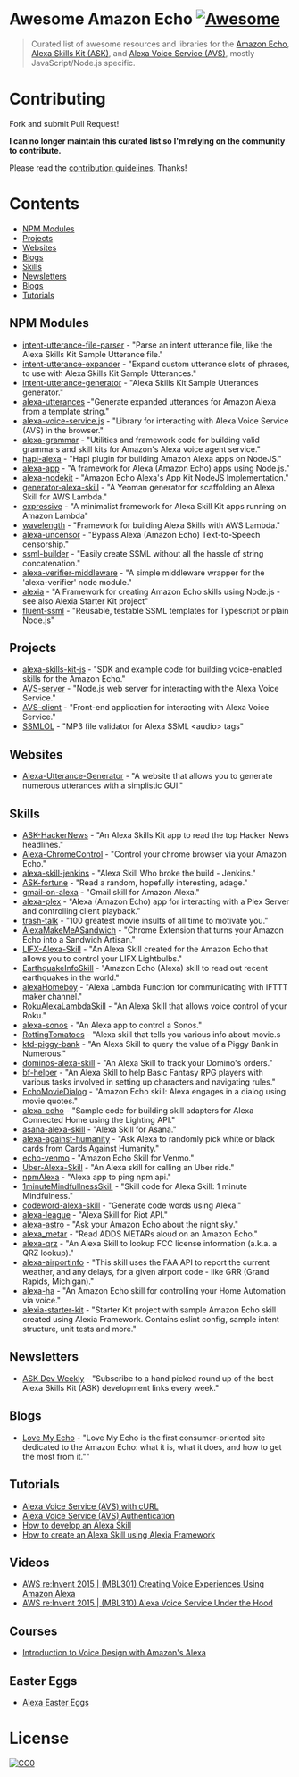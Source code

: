 
# Awesome Amazon Echo [![Awesome](https://cdn.rawgit.com/sindresorhus/awesome/d7305f38d29fed78fa85652e3a63e154dd8e8829/media/badge.svg)](https://github.com/sindresorhus/awesome)

> Curated list of awesome resources and libraries for the [Amazon Echo](https://en.wikipedia.org/wiki/Amazon_Echo), [Alexa Skills Kit (ASK)](https://developer.amazon.com/ask), and [Alexa Voice Service (AVS)](https://developer.amazon.com/avs), mostly JavaScript/Node.js specific.

# Contributing

Fork and submit Pull Request!

**I can no longer maintain this curated list so I'm relying on the community to contribute.**

Please read the [contribution guidelines](CONTRIBUTING.md). Thanks!

# Contents

- [NPM Modules](#npm-modules)
- [Projects](#projects)
- [Websites](#websites)
- [Blogs](#blogs)
- [Skills](#skills)
- [Newsletters](#newsletters)
- [Blogs](#blogs)
- [Tutorials](#tutorials)

## NPM Modules

- [intent-utterance-file-parser](https://github.com/miguelmota/intent-utterance-file-parser) - "Parse an intent utterance file, like the Alexa Skills Kit Sample Utterance file."
- [intent-utterance-expander](https://github.com/miguelmota/intent-utterance-expander) - "Expand custom utterance slots of phrases, to use with Alexa Skills Kit Sample Utterances."
- [intent-utterance-generator](https://github.com/miguelmota/intent-utterance-generator) - "Alexa Skills Kit Sample Utterances generator."
- [alexa-utterances](https://github.com/mreinstein/alexa-utterances) -"Generate expanded utterances for Amazon Alexa from a template string."
- [alexa-voice-service.js](https://github.com/miguelmota/alexa-voice-service.js) - "Library for interacting with Alexa Voice Service (AVS) in the browser."
- [alexa-grammar](https://github.com/scottbea/alexa-grammar) - "Utilities and framework code for building valid grammars and skill kits for Amazon's Alexa voice agent service."
- [hapi-alexa](https://github.com/TheEvilDev/hapi-alexa) - "Hapi plugin for building Amazon Alexa apps on NodeJS."
- [alexa-app](https://github.com/matt-kruse/alexa-app) - "A framework for Alexa (Amazon Echo) apps using Node.js."
- [alexa-nodekit](https://github.com/brutalhonesty/alexa-nodekit) - "Amazon Echo Alexa's App Kit NodeJS Implementation."
- [generator-alexa-skill](https://github.com/cameronhunter/generator-alexa-skill) - "A Yeoman generator for scaffolding an Alexa Skill for AWS Lambda."
- [expressive](https://github.com/dhleong/expressive) - "A minimalist framework for Alexa Skill Kit apps running on Amazon Lambda"
- [wavelength](https://github.com/pmarkert/wavelength) - "Framework for building Alexa Skills with AWS Lambda."
- [alexa-uncensor](https://github.com/atojs/alexa-uncensor) - "Bypass Alexa (Amazon Echo) Text-to-Speech censorship."
- [ssml-builder](https://github.com/mandnyc/ssml-builder) - "Easily create SSML without all the hassle of string concatenation."
- [alexa-verifier-middleware](https://github.com/tejashah88/alexa-verifier-middleware) - "A simple middleware wrapper for the 'alexa-verifier' node module."
- [alexia](https://github.com/Accenture/alexia) - "A Framework for creating Amazon Echo skills using Node.js - see also Alexia Starter Kit project"
- [fluent-ssml](https://github.com/maghis/fluent-ssml) - "Reusable, testable SSML templates for Typescript or plain Node.js"

## Projects

- [alexa-skills-kit-js](https://github.com/amzn/alexa-skills-kit-js) - "SDK and example code for building voice-enabled skills for the Amazon Echo."
- [AVS-server](https://github.com/miguelmota/AVS-server) - "Node.js web server for interacting with the Alexa Voice Service."
- [AVS-client](https://github.com/miguelmota/AVS-client) - "Front-end application for interacting with Alexa Voice Service."
- [SSMLOL](https://github.com/okofish/ssmlol) - "MP3 file validator for Alexa SSML \<audio\> tags"

## Websites
- [Alexa-Utterance-Generator](https://github.com/tejashah88/Alexa-Utterance-Generator) - "A website that allows you to generate numerous utterances with a simplistic GUI."

## Skills

- [ASK-HackerNews](https://github.com/miguelmota/ASK-HackerNews) - "An Alexa Skills Kit app to read the top Hacker News headlines."
- [Alexa-ChromeControl](https://github.com/Nedervino/Alexa-ChromeControl) - "Control your chrome browser via your Amazon Echo."
- [alexa-skill-jenkins](https://github.com/ferdingler/alexa-skill-jenkins) - "Alexa Skill Who broke the build - Jenkins."
- [ASK-fortune](https://github.com/miguelmota/ASK-fortune) - "Read a random, hopefully interesting, adage."
- [gmail-on-alexa](https://github.com/s-maheshbabu/gmail-on-alexa) - "Gmail skill for Amazon Alexa."
- [alexa-plex](https://github.com/OverloadUT/alexa-plex) - "Alexa (Amazon Echo) app for interacting with a Plex Server and controlling client playback."
- [trash-talk](https://github.com/JoshMilo/trash-talk) - "100 greatest movie insults of all time to motivate you."
- [AlexaMakeMeASandwich](https://github.com/timkarnold/AlexaMakeMeASandwich) - "Chrome Extension that turns your Amazon Echo into a Sandwich Artisan."
- [LIFX-Alexa-Skill](https://github.com/Seechay/LIFX-Alexa-Skill) - "An Alexa Skill created for the Amazon Echo that allows you to control your LIFX Lightbulbs."
- [EarthquakeInfoSkill](https://github.com/ljdelight/EarthquakeInfoSkill) - "Amazon Echo (Alexa) skill to read out recent earthquakes in the world."
- [alexaHomeboy](https://github.com/sirtimbly/alexaHomeboy) - "Alexa Lambda Function for communicating with IFTTT maker channel."
- [RokuAlexaLambdaSkill](https://github.com/julianh2o/RokuAlexaLambdaSkill) - "An Alexa Skill that allows voice control of your Roku."
- [alexa-sonos](https://github.com/mattwelch/alexa-sonos) - "An Alexa app to control a Sonos."
- [RottingTomatoes](https://github.com/Litie-Zhu/RottingTomatoes) - "Alexa skill that tells you various info about movie.s
- [ktd-piggy-bank](https://github.com/kickthedrawer/ktd-piggy-bank) - "An Alexa Skill to query the value of a Piggy Bank in Numerous."
- [dominos-alexa-skill](https://github.com/kristeaac/dominos-alexa-skill) - "An Alexa Skill to track your Domino's orders."
- [bf-helper](https://github.com/JeffEngebretsen/bf-helper) - "An Alexa Skill to help Basic Fantasy RPG players with various tasks involved in setting up characters and navigating rules."
- [EchoMovieDialog](https://github.com/patanoia/EchoMovieDialog) - "Amazon Echo skill: Alexa engages in a dialog using movie quotes."
- [alexa-coho](https://github.com/amzn/alexa-coho) - "Sample code for building skill adapters for Alexa Connected Home using the Lighting API."
- [asana-alexa-skill](https://github.com/dasevilla/asana-alexa-skill) - "Alexa Skill for Asana."
- [alexa-against-humanity](https://github.com/radiantnode/alexa-against-humanity) - "Ask Alexa to randomly pick white or black cards from Cards Against Humanity."
- [echo-venmo](https://github.com/AbhiAgarwal/echo-venmo) - "Amazon Echo Skill for Venmo."
- [Uber-Alexa-Skill](https://github.com/objectiveSee/Uber-Alexa-Skill) - "An Alexa skill for calling an Uber ride."
- [npmAlexa](https://github.com/stevengill/npmAlexa) - "Alexa app to ping npm api."
- [1minuteMindfullnessSkill](https://github.com/unitygirl/1minuteMindfullnessSkill) - "Skill code for Alexa Skill: 1 minute Mindfulness."
- [codeword-alexa-skill](https://github.com/asimihsan/codeword-alexa-skill) - "Generate code words using Alexa."
- [alexa-league](https://github.com/amphy/alexa-league) - "Alexa Skill for Riot API."
- [alexa-astro](https://github.com/peap/alexa-astro) - "Ask your Amazon Echo about the night sky."
- [alexa_metar](https://github.com/djacobow/alexa_metar) - "Read ADDS METARs aloud on an Amazon Echo."
- [alexa-qrz](https://github.com/maihde/alexa-qrz) - "An Alexa Skill to lookup FCC license information (a.k.a. a QRZ lookup)."
- [alexa-airportinfo](https://github.com/bignerdranch/alexa-airportinfo) - "This skill uses the FAA API to report the current weather, and any delays, for a given airport code - like GRR (Grand Rapids, Michigan)."
- [alexa-ha](https://github.com/unityfire/alexa-ha) - "An Amazon Echo skill for controlling your Home Automation via voice."
- [alexia-starter-kit](https://github.com/Accenture/alexia-starter-kit) - "Starter Kit project with sample Amazon Echo skill created using Alexia Framework. Contains eslint config, sample intent structure, unit tests and more."

## Newsletters

- [ASK Dev Weekly](http://askdevweekly.com/) - "Subscribe to a hand picked round up of the best Alexa Skills Kit (ASK) development links every week."

## Blogs

- [Love My Echo](http://lovemyecho.com/) - "Love My Echo is the first consumer-oriented site dedicated to the Amazon Echo: what it is, what it does, and how to get the most from it.""

## Tutorials

- [Alexa Voice Service (AVS) with cURL](https://miguelmota.com/blog/alexa-voice-service-with-curl/)
- [Alexa Voice Service (AVS) Authentication](https://miguelmota.com/blog/alexa-voice-service-authentication/)
- [How to develop an Alexa Skill](http://tutorials.pluralsight.com/interesting-apis/alexa-run-this-javascript-app)
- [How to create an Alexa Skill using Alexia Framework](https://accenture.github.io/blog/2016/11/18/alexia-framework.html)

## Videos

- [AWS re:Invent 2015 | (MBL301) Creating Voice Experiences Using Amazon Alexa](https://www.youtube.com/watch?v=mOcxd_KcQJI)
- [AWS re:Invent 2015 | (MBL310) Alexa Voice Service Under the Hood](https://www.youtube.com/watch?v=qEYbjCXOU7Q)

## Courses

- [Introduction to Voice Design with Amazon's Alexa](https://www.udemy.com/amazonalexa/)

## Easter Eggs

- [Alexa Easter Eggs](EASTER_EGGS.md)

# License

[![CC0](http://mirrors.creativecommons.org/presskit/buttons/88x31/svg/cc-zero.svg)](https://creativecommons.org/publicdomain/zero/1.0/)
